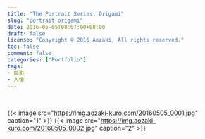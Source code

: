 ```yaml
---
title: "The Portrait Series: Origami"
slug: "portrait origami"
date: 2016-05-05T08:07:00+08:00
draft: false
license: "Copyright © 2016 Aozaki, All rights reserved."
toc: false
comment: false
categories: ["Portfolio"]
tags: 
- 摄影
- 人像
---
```


<!--
{{< image src=".jpg" caption="" >}}
-->

<br>

{{< image src="https://img.aozaki-kuro.com/20160505_0001.jpg" caption="1" >}}
{{< image src="https://img.aozaki-kuro.com/20160505_0002.jpg" caption="2" >}}

<!--
    Hasselblad 203FE
    Hasselblad F 110m f/2.0 Planar
    Fujifilm Pro 400H
-->
